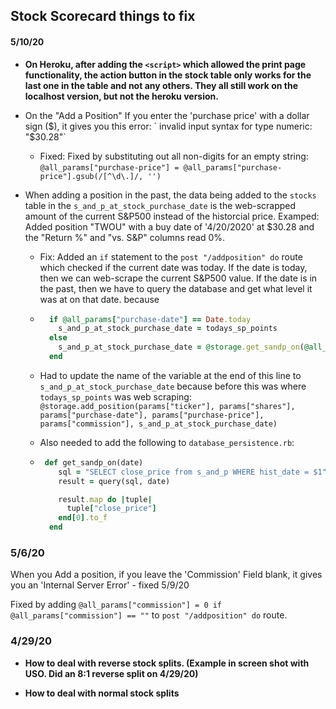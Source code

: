 ## Stock Scorecard things to fix





#### 5/10/20

- **On Heroku, after adding the `<script>` which allowed the print page functionality, the action button in the stock table only works for the last one in the table and not any others. They all still work on the localhost version, but not the heroku version.**

- On the "Add a Position" If you enter the 'purchase price' with a dollar sign ($), it gives you this error: ` invalid input syntax for type numeric: "$30.28"`

  - Fixed:   Fixed by substituting out all non-digits for an empty string: `@all_params["purchase-price"] = @all_params["purchase-price"].gsub(/[^\d\.]/, '')`

- When adding a position in the past, the data being added to the `stocks` table in the `s_and_p_at_stock_purchase_date` is the web-scrapped amount of the current S&P500 instead of the historcial price. Examped: Added position "TWOU" with a buy date of '4/20/2020' at $30.28 and the "Return %" and "vs. S&P" columns read 0%.

  - Fix: Added an `if` statement to  the `post "/addposition" do` route which checked if the current date was today. If the date is today, then we can web-scrape the current S&P500 value. If the date is in the past, then we have to query the database  and get what level it was at on that date. because

  - ```ruby
      if @all_params["purchase-date"] == Date.today
        s_and_p_at_stock_purchase_date = todays_sp_points
      else
        s_and_p_at_stock_purchase_date = @storage.get_sandp_on(@all_params["purchase-date"])
      end
    ```

  - Had to update the name of the variable at the end of this line to `s_and_p_at_stock_purchase_date` because before this was where  `todays_sp_points`  was web scraping: `@storage.add_position(params["ticker"], params["shares"], params["purchase-date"], params["purchase-price"], params["commission"], s_and_p_at_stock_purchase_date)`

  - Also needed to add the following to `database_persistence.rb`:

  - ```ruby
     def get_sandp_on(date)
        sql = "SELECT close_price from s_and_p WHERE hist_date = $1"
        result = query(sql, date)
    
        result.map do |tuple|
          tuple["close_price"]
        end[0].to_f
      end
    ```



### 5/6/20

When you Add a position, if you leave the 'Commission' Field blank, it gives you an 'Internal Server Error' - fixed 5/9/20

Fixed by adding `@all_params["commission"] = 0 if @all_params["commission"] == ""` to `post "/addposition" do` route.

### 4/29/20

- **How to deal with reverse stock splits. (Example in screen shot with USO. Did an 8:1 reverse split on 4/29/20)**

- **How to deal with normal stock splits**